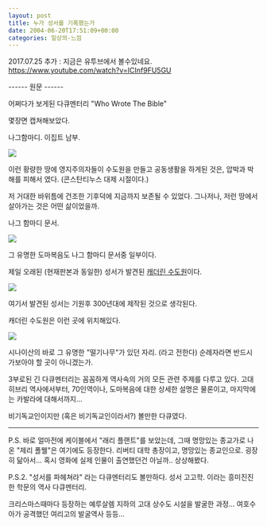 ```yaml
---
layout: post
title: 누가 성서를 기록했는가
date: 2004-06-20T17:51:09+00:00
categories: 일상의-느낌
---
```

2017.07.25 추가 : 지금은 유투브에서 볼수있네요. <a href="https://www.youtube.com/watch?v=ICInf9FU5GU">https://www.youtube.com/watch?v=ICInf9FU5GU</a>

------ 원문 ------

어쩌다가 보게된 다큐멘터리 "Who Wrote The Bible"

몇장면 캡쳐해보았다.

나그함마디. 이집트 남부.

<img src="/images/Who.Wrote.The.Bible.jpg" />

이런 황량한 땅에 영지주의자들이 수도원을 만들고 공동생활을 하게된 것은, 압박과 박해를 피해서 였다. (콘스탄티누스 대제 시절이다.)

저 거대한 바위틈에 건조한 기후덕에 지금까지 보존될 수 있었다. 그나저나, 저런 땅에서 살아가는 것은 어떤 삶이었을까.

나그 함마디 문서.

<img src="/images/Who.Wrote.The.Bible_000722138.jpg" />

그 유명한 도마복음도 나그 함마디 문서중 일부이다.

제일 오래된 (현재판본과 동일한) 성서가 발견된 <a href="http://www.holys.org/land/land-e-16.htm" target="bb">캐더린 수도원</a>이다.

<img src="/images/Who_East_Cath.jpg" />

여기서 발견된 성서는 기원후 300년대에 제작된 것으로 생각된다.

캐더린 수도원은 이런 곳에 위치해있다.

<img src="/images/Who.Wrote.The.Bible_001136553.jpg" />

시나이산의 바로 그 유명한 "떨기나무"가 있던 자리. (라고 전한다) 순례자라면 반드시 가보아야 할 곳이 아니겠는가.

3부로된 긴 다큐멘터리는 꼼꼼하게 역사속의 거의 모든 관련 주제를 다루고 있다. 고대 히브리 역사에서부터, 70인역이나, 도마복음에 대한 상세한 설명은 물론이고, 마지막에는 카발라에 대해서까지...

비기독교인이지만 (혹은 비기독교인이라서?) 볼만한 다큐였다.

<hr />

P.S. 바로 얼마전에 케이블에서 "래리 플랜트"를 보았는데, 그때 명망있는 종교가로 나온 "제리 폴웰"은 여기에도 등장한다. 리버티 대학 총장이고, 명망있는 종교인으로. 굉장히 닮아서... 혹시 영화에 실제 인물이 출연했던건 아닐까.. 상상해봤다.

P.S.2.
"성서를 파헤쳐라" 라는 다큐멘터리도 볼만하다.
성서 고고학. 이라는 흥미진진한 학문의 역사 다큐멘터리.

크리스마스때마다 등장하는 예루살렘 지하의 고대 상수도 시설을 발굴한 과정...
여호수아가 공격했던 여리고의 발굴역사 등등...

